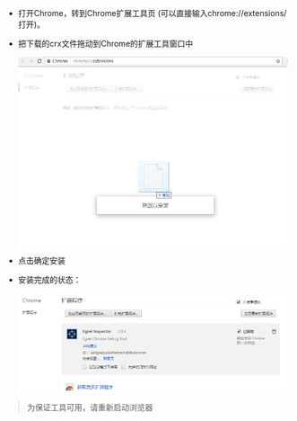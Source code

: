 
* 打开Chrome，转到Chrome扩展工具页 (可以直接输入chrome://extensions/ 打开)。
* 把下载的crx文件拖动到Chrome的扩展工具窗口中

	![image](1.png)

* 点击确定安装
* 安装完成的状态：

	![image](2.png)

> 为保证工具可用，请重新启动浏览器